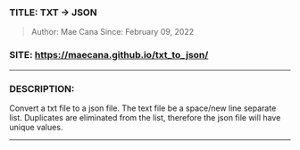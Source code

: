 ### TITLE: TXT -> JSON
> Author: Mae Cana
> Since: February 09, 2022

### SITE: https://maecana.github.io/txt_to_json/

---

### DESCRIPTION:

Convert a txt file to a json file. The text file be a space/new line separate list. Duplicates are eliminated from the list, therefore the json file will have unique values.

---
